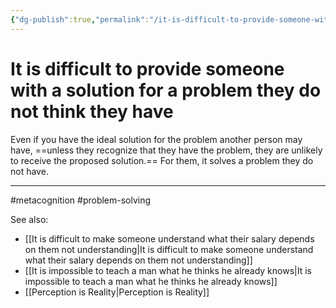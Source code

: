 ```yaml
---
{"dg-publish":true,"permalink":"/it-is-difficult-to-provide-someone-with-a-solution-for-a-problem-they-do-not-think-they-have/"}
---
```


# It is difficult to provide someone with a solution for a problem they do not think they have

Even if you have the ideal solution for the problem another person may have, ==unless they recognize that they have the problem, they are unlikely to receive the proposed solution.== For them, it solves a problem they do not have.

---
#metacognition #problem-solving 

See also:
- [[It is difficult to make someone understand what their salary depends on them not understanding\|It is difficult to make someone understand what their salary depends on them not understanding]]
- [[It is impossible to teach a man what he thinks he already knows\|It is impossible to teach a man what he thinks he already knows]]
- [[Perception is Reality\|Perception is Reality]]